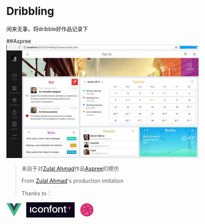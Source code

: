 # Dribbling
闲来无事，将dribble好作品记录下

##Aspree
 ![image](https://github.com/zacard-orc/Dribbling/raw/master/DemoImg/001_Aspree.jpg)


> 来自于对<a href="https://dribbble.com/zulal">Zulal Ahmad</a>作品<a href="https://dribbble.com/shots/1400070-Aspree">Aspree</a>的模仿</br>
> 
> From <a href="https://dribbble.com/zulal">Zulal Ahmad</a>'s production imitation</br>
>
> Thanks to：
> <div>
<span><img src="DemoImg/logo_vue.png" height="40px"/></span>&nbsp;&nbsp;
<span><img src="DemoImg/logo_iconfont.png" height="40px" /></span>&nbsp;&nbsp;
<span><img src="DemoImg/logo_dribble.jpg" height="40px" /></span>
</div>

